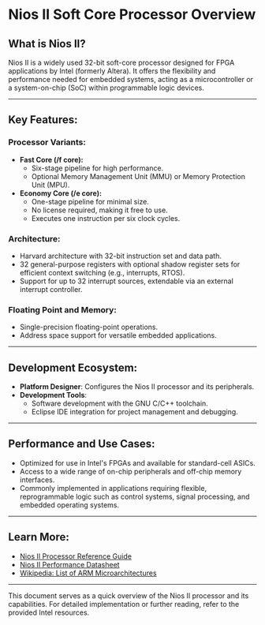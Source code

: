 # Nios II Soft Core Processor Overview

## What is Nios II?
Nios II is a widely used 32-bit soft-core processor designed for FPGA applications by Intel (formerly Altera). It offers the flexibility and performance needed for embedded systems, acting as a microcontroller or a system-on-chip (SoC) within programmable logic devices.

---

## Key Features:
### Processor Variants:
- **Fast Core (/f core):**
  - Six-stage pipeline for high performance.
  - Optional Memory Management Unit (MMU) or Memory Protection Unit (MPU).
- **Economy Core (/e core):**
  - One-stage pipeline for minimal size.
  - No license required, making it free to use.
  - Executes one instruction per six clock cycles.

### Architecture:
- Harvard architecture with 32-bit instruction set and data path.
- 32 general-purpose registers with optional shadow register sets for efficient context switching (e.g., interrupts, RTOS).
- Support for up to 32 interrupt sources, extendable via an external interrupt controller.

### Floating Point and Memory:
- Single-precision floating-point operations.
- Address space support for versatile embedded applications.

---

## Development Ecosystem:
- **Platform Designer**: Configures the Nios II processor and its peripherals.
- **Development Tools**:
  - Software development with the GNU C/C++ toolchain.
  - Eclipse IDE integration for project management and debugging.
  
---

## Performance and Use Cases:
- Optimized for use in Intel's FPGAs and available for standard-cell ASICs.
- Access to a wide range of on-chip peripherals and off-chip memory interfaces.
- Commonly implemented in applications requiring flexible, reprogrammable logic such as control systems, signal processing, and embedded operating systems.

---

## Learn More:
- [Nios II Processor Reference Guide](https://www.intel.com/content/dam/www/programmable/us/en/pdfs/literature/hb/nios2/n2cpu-nii5v1gen2.pdf)
- [Nios II Performance Datasheet](https://www.intel.com/content/dam/www/programmable/us/en/pdfs/literature/ds/ds_nios2_perf.pdf)
- [Wikipedia: List of ARM Microarchitectures](https://en.wikipedia.org/wiki/List_of_ARM_microarchitectures)

---

This document serves as a quick overview of the Nios II processor and its capabilities. For detailed implementation or further reading, refer to the provided Intel resources.
